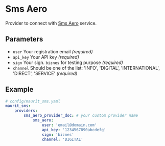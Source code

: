 # Sms Aero

Provider to connect with [Sms Aero](https://smsaero.ru/) service.

## Parameters

 * `user` Your registration email *(required)*
 * `api_key` Your API key *(required)*
 * `sign` Your sign. `biznes` for testing purpose *(required)*
 * `channel` Should be one of the list: 'INFO', 'DIGITAL', 'INTERNATIONAL', 'DIRECT', 'SERVICE' *(required)*

## Example

``` yaml
# config/maurit_sms.yaml
maurit_sms:
    providers:
        sms_aero_provider_doc: # your custom provider name
            sms_aero:
                user: 'email@domain.com'
                api_key: '1234567890abcdefg'
                sign: 'biznes'
                channel: 'DIGITAL'
```